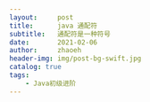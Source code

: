 ```yaml
---
layout:     post
title:      java 通配符
subtitle:   通配符是一种符号
date:       2021-02-06
author:     zhaoeh
header-img: img/post-bg-swift.jpg
catalog: true
tags:
    - Java初级进阶
---
```

